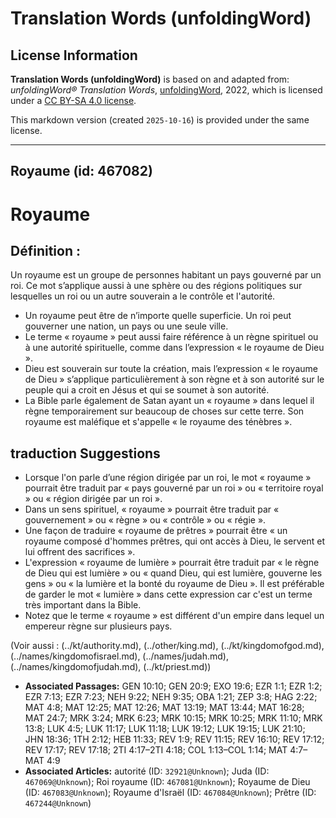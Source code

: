 # Translation Words (unfoldingWord)

## License Information

**Translation Words (unfoldingWord)** is based on and adapted from: _unfoldingWord® Translation Words_, [unfoldingWord](https://unfoldingword.org/utw), 2022, which is licensed under a [CC BY-SA 4.0 license](https://creativecommons.org/licenses/by-sa/4.0/legalcode.en).

This markdown version (created `2025-10-16`) is provided under the same license.



--------------------------------

## Royaume (id: 467082)

Royaume
=======

Définition :
------------

Un royaume est un groupe de personnes habitant un pays gouverné par un roi. Ce mot s’applique aussi à une sphère ou des régions politiques sur lesquelles un roi ou un autre souverain a le contrôle et l'autorité.

* Un royaume peut être de n’importe quelle superficie. Un roi peut gouverner une nation, un pays ou une seule ville.
* Le terme « royaume » peut aussi faire référence à un règne spirituel ou à une autorité spirituelle, comme dans l’expression « le royaume de Dieu ».
* Dieu est souverain sur toute la création, mais l’expression « le royaume de Dieu » s’applique particulièrement à son règne et à son autorité sur le peuple qui a croit en Jésus et qui se soumet à son autorité.
* La Bible parle également de Satan ayant un « royaume » dans lequel il règne temporairement sur beaucoup de choses sur cette terre. Son royaume est maléfique et s'appelle « le royaume des ténèbres ».

traduction Suggestions
----------------------

* Lorsque l'on parle d’une région dirigée par un roi, le mot « royaume » pourrait être traduit par « pays gouverné par un roi » ou « territoire royal » ou « région dirigée par un roi ».
* Dans un sens spirituel, « royaume » pourrait être traduit par « gouvernement » ou « règne » ou « contrôle » ou « régie ».
* Une façon de traduire « royaume de prêtres » pourrait être « un royaume composé d'hommes prêtres, qui ont accès à Dieu, le servent et lui offrent des sacrifices ».
* L'expression « royaume de lumière » pourrait être traduit par « le règne de Dieu qui est lumière » ou « quand Dieu, qui est lumière, gouverne les gens » ou « la lumière et la bonté du royaume de Dieu ». Il est préférable de garder le mot « lumière » dans cette expression car c'est un terme très important dans la Bible.
* Notez que le terme « royaume » est différent d'un empire dans lequel un empereur règne sur plusieurs pays.

(Voir aussi : (../kt/authority.md), (../other/king.md), (../kt/kingdomofgod.md), (../names/kingdomofisrael.md), (../names/judah.md), (../names/kingdomofjudah.md), (../kt/priest.md))

* **Associated Passages:** GEN 10:10; GEN 20:9; EXO 19:6; EZR 1:1; EZR 1:2; EZR 7:13; EZR 7:23; NEH 9:22; NEH 9:35; OBA 1:21; ZEP 3:8; HAG 2:22; MAT 4:8; MAT 12:25; MAT 12:26; MAT 13:19; MAT 13:44; MAT 16:28; MAT 24:7; MRK 3:24; MRK 6:23; MRK 10:15; MRK 10:25; MRK 11:10; MRK 13:8; LUK 4:5; LUK 11:17; LUK 11:18; LUK 19:12; LUK 19:15; LUK 21:10; JHN 18:36; 1TH 2:12; HEB 11:33; REV 1:9; REV 11:15; REV 16:10; REV 17:12; REV 17:17; REV 17:18; 2TI 4:17–2TI 4:18; COL 1:13–COL 1:14; MAT 4:7–MAT 4:9
* **Associated Articles:** autorité (ID: `32921@Unknown`); Juda (ID: `467069@Unknown`); Roi royaume (ID: `467081@Unknown`); Royaume de Dieu (ID: `467083@Unknown`); Royaume d'Israël (ID: `467084@Unknown`); Prêtre (ID: `467244@Unknown`)

